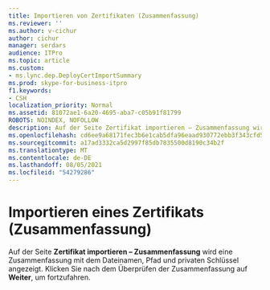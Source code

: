```yaml
---
title: Importieren von Zertifikaten (Zusammenfassung)
ms.reviewer: ''
ms.author: v-cichur
author: cichur
manager: serdars
audience: ITPro
ms.topic: article
ms.custom:
- ms.lync.dep.DeployCertImportSummary
ms.prod: skype-for-business-itpro
f1.keywords:
- CSH
localization_priority: Normal
ms.assetid: 81072ae1-6a20-4695-aba7-c05b91f81799
ROBOTS: NOINDEX, NOFOLLOW
description: Auf der Seite Zertifikat importieren – Zusammenfassung wird eine Zusammenfassung mit dem Dateinamen, Pfad und privaten Schlüssel angezeigt. Klicken Sie nach dem Überprüfen der Zusammenfassung auf Weiter, um fortzufahren.
ms.openlocfilehash: cd6ee9a68171fec3b6e1cab5dfa96eaad930772ebb3f343cfd59231c154c9778
ms.sourcegitcommit: a17ad3332ca5d2997f85db7835500d8190c34b2f
ms.translationtype: MT
ms.contentlocale: de-DE
ms.lasthandoff: 08/05/2021
ms.locfileid: "54279286"
---
```

# <a name="import-certificate-summary"></a>Importieren eines Zertifikats (Zusammenfassung)
 
Auf der Seite **Zertifikat importieren – Zusammenfassung** wird eine Zusammenfassung mit dem Dateinamen, Pfad und privaten Schlüssel angezeigt. Klicken Sie nach dem Überprüfen der Zusammenfassung auf **Weiter**, um fortzufahren.
  

